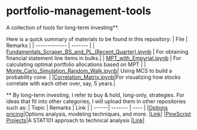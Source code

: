 
# portfolio-management-tools

A collection of tools for long-term investing**.

Here is a quick summary of materials to be found in this repository:
| File          | Remarks |
| ------------- | ------- |
| [Fundamentals_Scraper_BS_and_PL_(Recent_Quarter).ipynb](https://github.com/kevinhhl/portfolio-management-tools/blob/main/Fundamentals_Scraper_BS_and_PL_%28Recent_Quarter%29.ipynb) | For obtaining financial statement line items in bulks.|
| [MPT_with_Empyrial.ipynb](https://github.com/kevinhhl/portfolio-management-tools/blob/main/MPT_with_Empyrial.ipynb) | For calculating optimal portfolio allocations based on MPT |
| [Monte_Carlo_Simulation_Random_Walk.ipynb](https://github.com/kevinhhl/portfolio-management-tools/blob/main/Monte_Carlo_Simulation_Random_Walk.ipynb)| Using MCS to build a probability cone. | 
|[Correlation_Matrix.ipynb](https://github.com/kevinhhl/portfolio-management-tools/blob/main/Correlation_Matrix.ipynb)|For visualizing how stocks correlate with each other over, say, 5 years.|



** By long-term investing, I refer to buy & hold, long-only, strategies. 
For ideas that fit into other categories, I will upload them in other repositories such as:
| Topic | Remarks | Link |
| ------| ------- | ---- |
|[Options pricing](https://github.com/kevinhhl/options-trading-tools)|Options analysis, modeling techniques, and more. |[Link](https://github.com/kevinhhl/options-trading-tools)|
|[PineScript Projects](https://github.com/kevinhhl/Pinescript-Projects)|A STAT101 approach to technical analysis |[Link](https://github.com/kevinhhl/Pinescript-Projects)|



